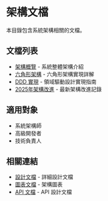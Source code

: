 <!-- This document needs manual translation from Chinese to English -->
<!-- 此文檔需要從中文手動翻譯為英文 -->

# 架構文檔

本目錄包含系統架構相關的文檔。

## 文檔列表

- [架構概覽](overview.md) - 系統整體架構介紹
- [六角形架構](hexagonal-architecture.md) - 六角形架構實現詳解
- [DDD 實現](ddd-implementation.md) - 領域驅動設計實現指南
- [2025年架構改進](improvements-2025.md) - 最新架構改進記錄

## 適用對象

- 系統架構師
- 高級開發者
- 技術負責人

## 相關連結

- [設計文檔](../design/) - 詳細設計文檔
- [圖表文檔](../diagrams/) - 架構圖表
- [API 文檔](../api/) - API 設計文檔

